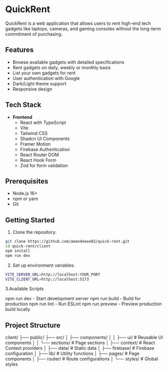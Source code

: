 # QuickRent

QuickRent is a web application that allows users to rent high-end tech gadgets like laptops, cameras, and gaming consoles without the long-term commitment of purchasing.

## Features

- Browse available gadgets with detailed specifications
- Rent gadgets on daily, weekly or monthly basis
- List your own gadgets for rent
- User authentication with Google
- Dark/Light theme support
- Responsive design

## Tech Stack

- **Frontend**
  - React with TypeScript
  - Vite
  - Tailwind CSS
  - Shadcn UI Components
  - Framer Motion
  - Firebase Authentication
  - React Router DOM
  - React Hook Form
  - Zod for form validation

## Prerequisites

- Node.js 16+
- npm or yarn
- Git

## Getting Started

1. Clone the repository:
```bash
git clone https://github.com/amandeeeo02/quick-rent.git
cd quick-rent/client
npm install
npm run dev
```

2. Set up environment variables:
```bash
VITE_SERVER_URL=http://localhost:YOUR_PORT
VITE_CLIENT_URL=http://localhost:5173
```

3.Available Scripts

npm run dev - Start development server
npm run build - Build for production
npm run lint - Run ESLint
npm run preview - Preview production build locally


## Project Structure

client/
├── public/
├── src/
│   ├── components/
│   │   ├── ui/           # Reusable UI components
│   │   └── sections/     # Page sections
│   ├── context/         # React Context providers
│   ├── data/           # Static data
│   ├── firebase/       # Firebase configuration
│   ├── lib/           # Utility functions
│   ├── pages/         # Page components
│   ├── router/        # Route configurations
│   └── styles/        # Global styles
